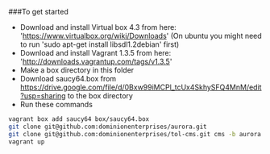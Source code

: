 ###To get started
* Download and install Virtual box 4.3 from here: 'https://www.virtualbox.org/wiki/Downloads' (On ubuntu you might need to run 'sudo apt-get install libsdl1.2debian' first)
* Download and install Vagrant 1.3.5 from here: 'http://downloads.vagrantup.com/tags/v1.3.5'
* Make a box directory in this folder
* Download saucy64.box from https://drive.google.com/file/d/0Bxw99iMCPl_tcUx4SkhySFQ4MnM/edit?usp=sharing to the box directory
* Run these commands

```sh
vagrant box add saucy64 box/saucy64.box
git clone git@github.com:dominionenterprises/aurora.git
git clone git@github.com:dominionenterprises/tol-cms.git cms -b aurora
vagrant up
```
